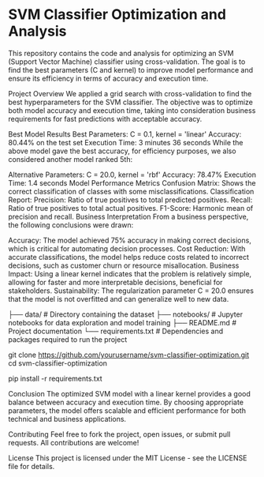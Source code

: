 # SVM Classifier Optimization and Analysis

This repository contains the code and analysis for optimizing an SVM (Support Vector Machine) classifier using cross-validation. The goal is to find the best parameters (C and kernel) to improve model performance and ensure its efficiency in terms of accuracy and execution time.

Project Overview
We applied a grid search with cross-validation to find the best hyperparameters for the SVM classifier. The objective was to optimize both model accuracy and execution time, taking into consideration business requirements for fast predictions with acceptable accuracy.

Best Model Results
Best Parameters: C = 0.1, kernel = 'linear'
Accuracy: 80.44% on the test set
Execution Time: 3 minutes 36 seconds
While the above model gave the best accuracy, for efficiency purposes, we also considered another model ranked 5th:

Alternative Parameters: C = 20.0, kernel = 'rbf'
Accuracy: 78.47%
Execution Time: 1.4 seconds
Model Performance Metrics
Confusion Matrix: Shows the correct classification of classes with some misclassifications.
Classification Report:
Precision: Ratio of true positives to total predicted positives.
Recall: Ratio of true positives to total actual positives.
F1-Score: Harmonic mean of precision and recall.
Business Interpretation
From a business perspective, the following conclusions were drawn:

Accuracy: The model achieved 75% accuracy in making correct decisions, which is critical for automating decision processes.
Cost Reduction: With accurate classifications, the model helps reduce costs related to incorrect decisions, such as customer churn or resource misallocation.
Business Impact: Using a linear kernel indicates that the problem is relatively simple, allowing for faster and more interpretable decisions, beneficial for stakeholders.
Sustainability: The regularization parameter C = 20.0 ensures that the model is not overfitted and can generalize well to new data.

├── data/                  # Directory containing the dataset
├── notebooks/             # Jupyter notebooks for data exploration and model training
├── README.md              # Project documentation
└── requirements.txt       # Dependencies and packages required to run the project

git clone https://github.com/yourusername/svm-classifier-optimization.git
cd svm-classifier-optimization

pip install -r requirements.txt

Conclusion
The optimized SVM model with a linear kernel provides a good balance between accuracy and execution time. By choosing appropriate parameters, the model offers scalable and efficient performance for both technical and business applications.

Contributing
Feel free to fork the project, open issues, or submit pull requests. All contributions are welcome!

License
This project is licensed under the MIT License - see the LICENSE file for details.
